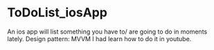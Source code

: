 # ToDoList_iosApp
An ios app will list something you have to/ are going to do in moments lately.
Design pattern: MVVM
I had learn how to do it in youtube.
